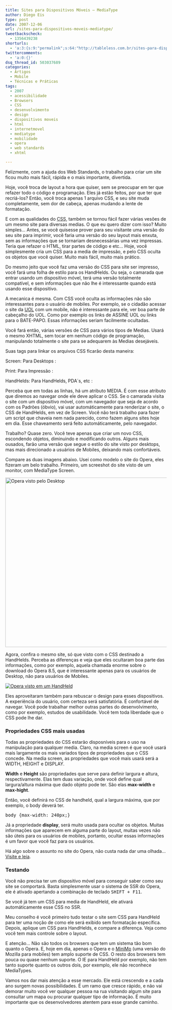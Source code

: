 ```yaml
---
title: Sites para Dispositivos Móveis – MediaType
author: Diego Eis
type: post
date: 2007-12-06
url: /sites-para-dispositivos-moveis-mediatype/
tweetbackscheck:
  - 1356439238
shorturls:
  - 'a:3:{s:9:"permalink";s:64:"http://tableless.com.br/sites-para-dispositivos-moveis-mediatype";s:7:"tinyurl";s:26:"http://tinyurl.com/3wtrl9k";s:4:"isgd";s:19:"http://is.gd/D4Y2kX";}'
twittercomments:
  - 'a:0:{}'
dsq_thread_id: 503037689
categories:
  - Artigos
  - Mobile
  - Técnicas e Práticas
tags:
  - 2007
  - acessibilidade
  - Browsers
  - CSS
  - desenvolvimento
  - design
  - dispositivos moveis
  - html
  - internetmovel
  - mediatype
  - mobilidade
  - opera
  - web standards
  - xhtml

---
```

Felizmente, com a ajuda dos Web Standards, o trabalho para criar um site ficou muito mais fácil, rápida e o mais importante, divertida.
  
Hoje, você troca de layout a hora que quiser, sem se preocupar em ter que refazer todo o código e programação. Eles já estão feitos, por que ter que recriá-los? Então, você troca apenas 1 arquivo CSS, e seu site muda completamente, sem dor de cabeça, apenas mudando a lente de formatação.

E com as qualidades do <acronym title="Cascading Style Sheets - Folhas de Estilo em Cascata">CSS</acronym>, também se tornou fácil fazer várias vesões de um mesmo site para diversas medias. O que eu quero dizer com isso? Muito simples&#8230; Antes, se você quisesse prover para seu visitante uma versão do seu site para imprimir, você faria uma versão do seu layout mais enxuta, sem as informações que se tornariam desnecessárias uma vez impressas. Teria que refazer o HTML, tirar partes de código e etc&#8230; Hoje, você simplesmente cria um CSS para a media de impressão, e pelo CSS oculta os objetos que você quiser. Muito mais fácil, muito mais prático.

Do mesmo jeito que você faz uma versão do CSS para site ser impresso, você fará uma folha de estilo para os HandHelds. Ou seja, o camarada que entrar usando um dispositivo móvel, terá uma versão totalmente compatível, e sem informações que não lhe é interessante quando está usando esse dispositivo.
  
A mecanica é mesma. Com CSS você oculta as informações não são interessantes para o usuário de mobiles. Por exemplo, se o cidadão acessar o site da [UOL][1] com um mobile, não é interessante para ele, ver boa parte de cabeçalho do UOL. Como por exemplo os links de ASSINE UOL ou links para o BATE-PAPO. Essas informações seriam facilmente ocultadas.

Você fará então, várias versões de CSS para vários tipos de Medias. Usará o mesmo XHTML, sem tocar em nenhum código de programação, manipulando totalmente o site para se adequarem às Medias desejáveis.
  
Suas tags para linkar os arquivos CSS ficarão desta maneira:

Screen: Para Desktops
:   <link rel=&#8221;stylesheet&#8221; type=&#8221;text/css&#8221; href=&#8221;screen.css&#8221; media=&#8221;screen&#8221; />

Print: Para Impressão
:   <link rel=&#8221;stylesheet&#8221; type=&#8221;text/css&#8221; href=&#8221;print.css&#8221; media=&#8221;print&#8221; /> 

HandHelds: Para HandHelds, PDA´s, etc
:   <link rel=&#8221;stylesheet&#8221; type=&#8221;text/css&#8221; href=&#8221;handheld.css&#8221; media=&#8221;handheld&#8221; /> 

Perceba que em todas as linhas, há um atributo MEDIA. É com esse atributo que diremos ao navegar onde ele deve aplicar o CSS. Se o camarada visita o site com um dispositivo móvel, com um navegador que seja de acordo com os Padrões (óbvio), vai usar automáticamente para renderizar o site, o CSS de HandHelds, em vez de Screen. Você não terá trabalho para fazer um script que chaveia nem nada parecido, como fazem alguns sites hoje em dia. Esse chaveamento será feito automáticamente, pelo navegador.

Trabalho? Quase zero. Você teve apenas que criar um novo CSS, escondendo objetos, diminuindo e modificando outros. Alguns mais ousados, farão uma versão que segue o estilo do site visto por desktops, mas mais direcionado a usuários de Mobiles, deixando mais confortáveis.

Compare as duas imagens abaixo. Usei como modelo o site do Opera, eles fizeram um belo trabalho. Primeiro, um screeshot do site visto de um monitor, com MediaType Screen.

[<img src="/artigos/sites-mobiles/opera-screen.jpg" alt="Opera visto pelo Desktop" width="530" />][2]

Agora, confira o mesmo site, só que visto com o CSS destinado a HandHelds. Perceba as diferenças e veja que eles ocultaram boa parte das informações, como por exemplo, aquela chamada enorme sobre o download do Opera 8.5, que é interessante apenas para os usuários de Desktop, não para usuários de Mobiles.

[![Opera visto em um HandHeld][3]][4]

Eles aproveitaram também para rebuscar o design para esses dispositivos. A experiência do usuário, com certeza será satisfatória. É confortável de navegar. Você pode trabalhar melhor outras partes do desenvolvimento, como por exemplo, estudos de usabilidade. Você tem toda liberdade que o CSS pode lhe dar.

### Propriedades CSS mais usadas

Todas as propriedades do CSS estarão disposníveis para o uso na manipulação para qualquer media. Claro, na media screen é que você usará mais largamente os mais variados tipos de propriedades que o CSS concede. Na media screen, as propriedades que você mais usará será a WIDTH, HEIGHT e DISPLAY.

**Width** e **Height** são propriedades que serve para definir largura e altura, respectivamente. Elas tem duas variação, onde você define qual largura/altura máxima que dado objeto pode ter. São elas **max-width** e **max-hight**.
  
Então, você definirá no CSS de handheld, qual a largura máxima, que por exemplo, o body deverá ter.

<pre>body {max-width: 240px;}</pre>

Já a propriedade **display**, será muito usada para ocultar os objetos. Muitas informações que aparecem em alguma parte do layout, muitas vezes não são úteis para os usuários de mobiles, portanto, ocultar essas informações é um favor que você faz para os usuários.

Há algo sobre o assunto no site do Opera, não custa nada dar uma olhada&#8230; [Visite e leia][5].

### Testando

Você não precisa ter um dispositivo móvel para conseguir saber como seu site se comportará. Basta simplesmente usar o sistema de SSR do Opera, ele é ativado apertando a combinação de teclado <kbd>SHIFT + F11</kbd>.
  
Se você já tem um CSS para media de HandHeld, ele ativará automáticamente esse CSS no SSR.

Meu conselho é você primeiro tudo testar o site sem CSS para HandHeld para ter uma noção de como ele será exibido sem formatação específica. Depois, aplique um CSS para HandHelds, e compare a diferença. Veja como você tem mais controle sobre o layout.

E atenção&#8230; Não são todos os browsers que tem um sistema tão bom quanto o Opera. E, hoje em dia, apenas o Opera e o [MiniMo][6] (uma versão do Mozilla para mobiles) tem amplo suporte de CSS. O resto dos browsers tem pouca ou quase nenhum suporte. O IE para HandHeld por exemplo, não tem tanto suporte quanto os outros dois, por exemplo, ele não reconhece MediaTypes.

Vamos nos dar mais atenção a esse mercado. Ele está crescendo e a cada ano surgem novas possibilidades. É um ramo que cresce rápido, e não vai demorar muito você ver qualquer pessoa na rua visitando algum site para consultar um mapa ou procurar qualquer tipo de informação. É muito importante que os desenvolvedores atentem para esse grande caminho.

 [1]: http://www.uol.com.br/
 [2]: /artigos/sites-mobiles/opera-screen.jpg
 [3]: /artigos/sites-mobiles/opera-handheld-preview.jpg
 [4]: /artigos/sites-mobiles/opera-handheld.jpg
 [5]: http://www.opera.com/products/mobile/dev/multiple/
 [6]: http://www.mozilla.org/projects/minimo/
